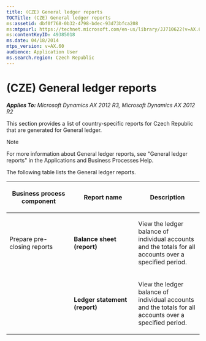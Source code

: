```yaml
---
title: (CZE) General ledger reports
TOCTitle: (CZE) General ledger reports
ms:assetid: dbf0f768-0b32-4798-bdec-93d73bfca208
ms:mtpsurl: https://technet.microsoft.com/en-us/library/JJ710622(v=AX.60)
ms:contentKeyID: 49385018
ms.date: 04/18/2014
mtps_version: v=AX.60
audience: Application User
ms.search.region: Czech Republic
---
```


# (CZE) General ledger reports 


_**Applies To:** Microsoft Dynamics AX 2012 R3, Microsoft Dynamics AX 2012 R2_

This section provides a list of country-specific reports for Czech Republic that are generated for General ledger.


> [!NOTE]
> <P>For more information about General ledger reports, see "General ledger reports" in the Applications and Business Processes Help.</P>



The following table lists the General ledger reports.

<table>
<colgroup>
<col style="width: 33%" />
<col style="width: 33%" />
<col style="width: 33%" />
</colgroup>
<thead>
<tr class="header">
<th><p>Business process component</p></th>
<th><p>Report name</p></th>
<th><p>Description</p></th>
</tr>
</thead>
<tbody>
<tr class="odd">
<td><p>Prepare pre-closing reports</p></td>
<td><p><strong>Balance sheet (report)</strong></p></td>
<td><p>View the ledger balance of individual accounts and the totals for all accounts over a specified period.</p></td>
</tr>
<tr class="even">
<td><p></p></td>
<td><p><strong>Ledger statement (report)</strong></p></td>
<td><p>View the ledger balance of individual accounts and the totals for all accounts over a specified period.</p></td>
</tr>
</tbody>
</table>

  


